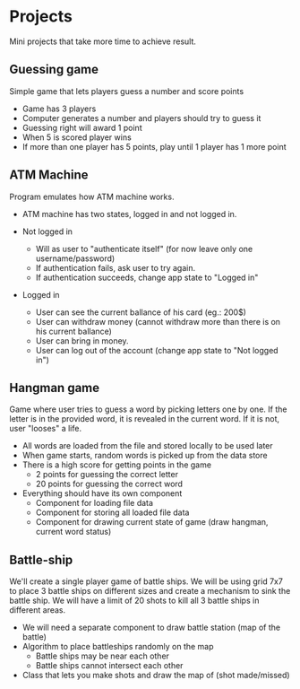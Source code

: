 # Projects 

Mini projects that take more time to achieve result.

## Guessing game

Simple game that lets players guess a number and score points

- Game has 3 players
- Computer generates a number and players should try to guess it
- Guessing right will award 1 point
- When 5 is scored player wins
- If more than one player has 5 points, play until 1 player has 1 more point

## ATM Machine

Program emulates how ATM machine works. 

- ATM machine has two states, logged in and not logged in.


- Not logged in
	- Will as user to "authenticate itself" (for now leave only one username/password)
	- If authentication fails, ask user to try again.
	- If authentication succeeds, change app state to "Logged in"

- Logged in 
	- User can see the current ballance of his card (eg.: 200$)
	- User can withdraw money (cannot withdraw more than there is on his current ballance)
	- User can bring in money.
	- User can log out of the account (change app state to "Not logged in")

## Hangman game

Game where user tries to guess a word by picking letters one by one. If the letter is in the provided
word, it is revealed in the current word. If it is not, user "looses" a life.

- All words are loaded from the file and stored locally to be used later
- When game starts, random words is picked up from the data store
- There is a high score for getting points in the game
    - 2 points for guessing the correct letter
    - 20 points for guessing the correct word
- Everything should have its own component
    - Component for loading file data
    - Component for storing all loaded file data
    - Component for drawing current state of game (draw hangman, current word status)

## Battle-ship

We'll create a single player game of battle ships. We will be using grid 7x7 to place 3
battle ships on different sizes and create a mechanism to sink the battle ship. We will have a limit
of 20 shots to kill all 3 battle ships in different areas.

- We will need a separate component to draw battle station (map of the battle)
- Algorithm to place battleships randomly on the map
    - Battle ships may be near each other
    - Battle ships cannot intersect each other
- Class that lets you make shots and draw the map of (shot made/missed)

